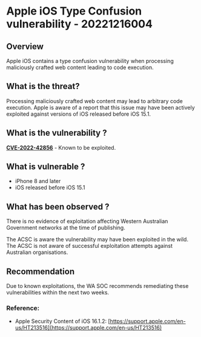 # Apple iOS Type Confusion vulnerability - 20221216004

## Overview
Apple iOS contains a type confusion vulnerability when processing maliciously crafted web content leading to code execution.

## What is the threat?
Processing maliciously crafted web content may lead to arbitrary code execution. Apple is aware of a report that this issue may have been actively exploited against versions of iOS released before iOS 15.1.

## What is the vulnerability ?
[**CVE-2022-42856**](https://nvd.nist.gov/vuln/detail/CVE-2022-42856) - Known to be exploited.

## What is vulnerable ? 
* iPhone 8 and later
* iOS released before iOS 15.1

## What has been observed ?
There is no evidence of exploitation affecting Western Australian Government networks at the time of publishing.

The ACSC is aware the vulnerability may have been exploited in the wild. The ACSC is not aware of successful exploitation attempts against Australian organisations.

## Recommendation
Due to known exploitations, the WA SOC recommends remediating these vulnerabilities within the next two weeks.

### Reference:
* Apple Security Content of iOS 16.1.2: [https://support.apple.com/en-us/HT213516](https://support.apple.com/en-us/HT213516)